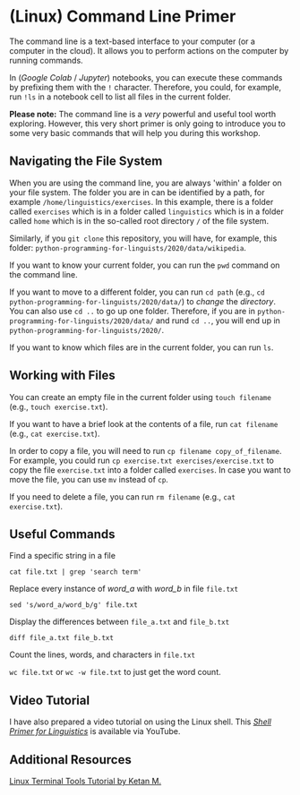 # (Linux) Command Line Primer

The command line is a text-based interface to your computer (or a computer in the cloud). It allows you to perform actions on the computer by running commands.

In (*Google Colab* / *Jupyter*) notebooks, you can execute these commands by prefixing them with the `!` character. 
Therefore, you could, for example, run `!ls` in a notebook cell to list all files in the current folder.

**Please note:** The command line is a *very* powerful and useful tool worth exploring. However, this very short primer is only going to introduce you to some very basic commands that will help you during this workshop.

## Navigating the File System

When you are using the command line, you are always 'within' a folder on your file system. The folder you are in can be identified by a path, for example `/home/linguistics/exercises`. In this example, there is a folder called `exercises` which is in a folder called `linguistics` which is in a folder called `home` which is in the so-called root directory `/` of the file system.

Similarly, if you `git clone` this repository, you will have, for example, this folder: `python-programming-for-linguists/2020/data/wikipedia`.

If you want to know your current folder, you can run the `pwd` command on the command line.

If you want to move to a different folder, you can run `cd path` (e.g., `cd python-programming-for-linguists/2020/data/`) to *change* the *directory*. You can also use `cd ..` to go up one folder. Therefore, if you are in `python-programming-for-linguists/2020/data/` and rund `cd ..`, you will end up in `python-programming-for-linguists/2020/`.

If you want to know which files are in the current folder, you can run `ls`.

## Working with Files

You can create an empty file in the current folder using `touch filename` (e.g., `touch exercise.txt`).

If you want to have a brief look at the contents of a file, run `cat filename` (e.g., `cat exercise.txt`).

In order to copy a file, you will need to run `cp filename copy_of_filename`. For example, you could run `cp exercise.txt exercises/exercise.txt` to copy the file `exercise.txt` into a folder called `exercises`. In case you want to move the file, you can use `mv` instead of `cp`.

If you need to delete a file, you can run `rm filename` (e.g., `cat exercise.txt`).

## Useful Commands

Find a specific string in a file

`cat file.txt | grep 'search term'`

Replace every instance of *word_a* with *word_b* in file `file.txt`

`sed 's/word_a/word_b/g' file.txt`

Display the differences between `file_a.txt` and `file_b.txt`

`diff file_a.txt file_b.txt`

Count the lines, words, and characters in `file.txt`

`wc file.txt` or `wc -w file.txt` to just get the word count.

## Video Tutorial

I have also prepared a video tutorial on using the Linux shell. This [*Shell Primer for Linguistics*](https://www.youtube.com/watch?v=6H-D6ujhMOY) is available via YouTube.

## Additional Resources

[Linux Terminal Tools Tutorial by Ketan M.](https://github.com/ketancmaheshwari/lisa19)
